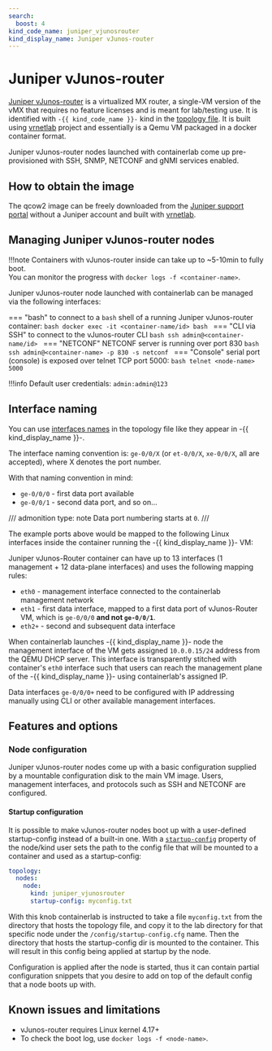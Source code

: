 ```yaml
---
search:
  boost: 4
kind_code_name: juniper_vjunosrouter
kind_display_name: Juniper vJunos-router
---
```

# Juniper vJunos-router

[Juniper vJunos-router](https://www.juniper.net/documentation/product/us/en/vjunos-router/) is a virtualized MX router, a single-VM version of the vMX that requires no feature licenses and is meant for lab/testing use. It is identified with `-{{ kind_code_name }}-` kind in the [topology file](../topo-def-file.md). It is built using [vrnetlab](../vrnetlab.md) project and essentially is a Qemu VM packaged in a docker container format.

Juniper vJunos-router nodes launched with containerlab come up pre-provisioned with SSH, SNMP, NETCONF and gNMI services enabled.

## How to obtain the image

The qcow2 image can be freely downloaded from the [Juniper support portal](https://support.juniper.net/support/downloads/?p=vjunos-router) without a Juniper account and built with [vrnetlab](../vrnetlab.md).

## Managing Juniper vJunos-router nodes

!!!note
    Containers with vJunos-router inside can take up to ~5-10min to fully boot.  
    You can monitor the progress with `docker logs -f <container-name>`.

Juniper vJunos-router node launched with containerlab can be managed via the following interfaces:

=== "bash"
    to connect to a `bash` shell of a running Juniper vJunos-router container:
    ```bash
    docker exec -it <container-name/id> bash
    ```
=== "CLI via SSH"
    to connect to the vJunos-router CLI
    ```bash
    ssh admin@<container-name/id>
    ```
=== "NETCONF"
    NETCONF server is running over port 830
    ```bash
    ssh admin@<container-name> -p 830 -s netconf
    ```
=== "Console"
    serial port (console) is exposed over telnet TCP port 5000:
    ```bash
    telnet <node-name> 5000
    ```  

!!!info
    Default user credentials: `admin:admin@123`

## Interface naming

You can use [interfaces names](../topo-def-file.md#interface-naming) in the topology file like they appear in -{{ kind_display_name }}-.

The interface naming convention is: `ge-0/0/X` (or `et-0/0/X`, `xe-0/0/X`, all are accepted), where X denotes the port number.

With that naming convention in mind:

* `ge-0/0/0` - first data port available
* `ge-0/0/1` - second data port, and so on...

/// admonition
    type: note
Data port numbering starts at `0`.
///

The example ports above would be mapped to the following Linux interfaces inside the container running the -{{ kind_display_name }}- VM:

Juniper vJunos-Router container can have up to 13 interfaces (1 management + 12 data-plane interfaces) and uses the following mapping rules:

* `eth0` - management interface connected to the containerlab management network
* `eth1` - first data interface, mapped to a first data port of vJunos-Router VM, which is `ge-0/0/0` **and not `ge-0/0/1`**.
* `eth2+` - second and subsequent data interface

When containerlab launches -{{ kind_display_name }}- node the management interface of the VM gets assigned `10.0.0.15/24` address from the QEMU DHCP server. This interface is transparently stitched with container's `eth0` interface such that users can reach the management plane of the -{{ kind_display_name }}- using containerlab's assigned IP.

Data interfaces `ge-0/0/0+` need to be configured with IP addressing manually using CLI or other available management interfaces.

## Features and options

### Node configuration

Juniper vJunos-router nodes come up with a basic configuration supplied by a mountable configuration disk to the main VM image. Users, management interfaces, and protocols such as SSH and NETCONF are configured.

#### Startup configuration

It is possible to make vJunos-router nodes boot up with a user-defined startup-config instead of a built-in one. With a [`startup-config`](../nodes.md#startup-config) property of the node/kind user sets the path to the config file that will be mounted to a container and used as a startup-config:

```yaml
topology:
  nodes:
    node:
      kind: juniper_vjunosrouter
      startup-config: myconfig.txt
```

With this knob containerlab is instructed to take a file `myconfig.txt` from the directory that hosts the topology file, and copy it to the lab directory for that specific node under the `/config/startup-config.cfg` name. Then the directory that hosts the startup-config dir is mounted to the container. This will result in this config being applied at startup by the node.

Configuration is applied after the node is started, thus it can contain partial configuration snippets that you desire to add on top of the default config that a node boots up with.

## Known issues and limitations

* vJunos-router requires Linux kernel 4.17+
* To check the boot log, use `docker logs -f <node-name>`.
